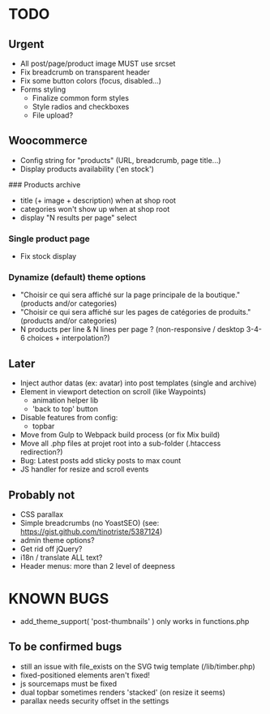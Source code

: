 # TODO

## Urgent

* All post/page/product image MUST use srcset
* Fix breadcrumb on transparent header
* Fix some button colors (focus, disabled...)
* Forms styling
  * Finalize common form styles
  * Style radios and checkboxes
  * File upload?

## Woocommerce

* Config string for "products" (URL, breadcrumb, page title...)
* Display products availability ('en stock')

### Products archive

* title (+ image + description) when at shop root
* categories won't show up when at shop root
* display "N results per page" select

### Single product page

* Fix stock display

### Dynamize (default) theme options

* "Choisir ce qui sera affiché sur la page principale de la boutique." (products and/or categories)
* "Choisir ce qui sera affiché sur les pages de catégories de produits." (products and/or categories)
* N products per line & N lines per page ? (non-responsive / desktop 3-4-6 choices + interpolation?)

## Later

* Inject author datas (ex: avatar) into post templates (single and archive)
* Element in viewport detection on scroll (like Waypoints)
  * animation helper lib
  * 'back to top' button
* Disable features from config:
  * topbar
* Move from Gulp to Webpack build process (or fix Mix build)
* Move all .php files at projet root into a sub-folder (.htaccess redirection?)
* Bug: Latest posts add sticky posts to max count
* JS handler for resize and scroll events

## Probably not

* CSS parallax
* Simple breadcrumbs (no YoastSEO) (see: https://gist.github.com/tinotriste/5387124)
* admin theme options?
* Get rid off jQuery?
* i18n / translate ALL text?
* Header menus: more than 2 level of deepness

# KNOWN BUGS

* add_theme_support( 'post-thumbnails' ) only works in functions.php

## To be confirmed bugs

* still an issue with file_exists on the SVG twig template (/lib/timber.php)
* fixed-positioned elements aren't fixed!
* js sourcemaps must be fixed
* dual topbar sometimes renders 'stacked' (on resize it seems)
* parallax needs security offset in the settings
